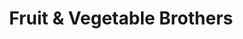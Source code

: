 ---
title: "Fruit & Vegetable Brothers"
url: /brooklyn/fruit-and-vegetable-brothers/
shop: convenience
---